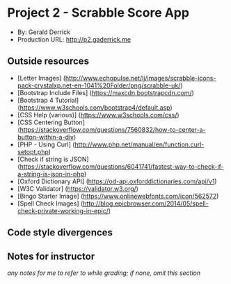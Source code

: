 # Project 2 - Scrabble Score App
+ By: Gerald Derrick
+ Production URL: <http://p2.gaderrick.me>

## Outside resources
+ [Letter Images] (http://www.echopulse.net/lj/images/scrabble-icons-pack-crystalxp.net-en-1041%20Folder/png/scrabble-uk/)
+ [Bootstrap Include Files] (https://maxcdn.bootstrapcdn.com/)
+ [Bootstrap 4 Tutorial] (https://www.w3schools.com/bootstrap4/default.asp)
+ [CSS Help (various)] (https://www.w3schools.com/css/)
+ [CSS Centering Button] (https://stackoverflow.com/questions/7560832/how-to-center-a-button-within-a-div)
+ [PHP - Using Curl] (http://www.php.net/manual/en/function.curl-setopt.php)
+ [Check if string is JSON] (https://stackoverflow.com/questions/6041741/fastest-way-to-check-if-a-string-is-json-in-php)
+ [Oxford Dictionary API] (https://od-api.oxforddictionaries.com/api/v1)
+ [W3C Validator] (https://validator.w3.org/)
+ [Bingo Starter Image] (https://www.onlinewebfonts.com/icon/562572)
+ [Spell Check Images] (http://blog.epicbrowser.com/2014/05/spell-check-private-working-in-epic/)

## Code style divergences

## Notes for instructor
*any notes for me to refer to while grading; if none, omit this section*
